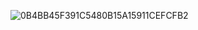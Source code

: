 ![0B4BB45F391C5480B15A15911CEFCFB2](https://github.com/user-attachments/assets/34132a8c-fcd6-46a4-9477-836ee970ebee)
